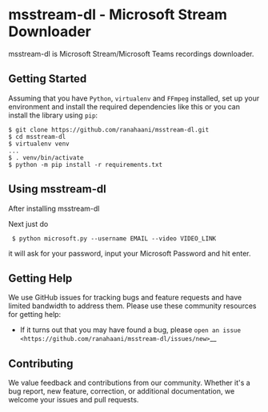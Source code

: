
msstream-dl - Microsoft Stream Downloader 
====================================


msstream-dl is Microsoft Stream/Microsoft Teams recordings
downloader. 



Getting Started
---------------
Assuming that you have ``Python``, ``virtualenv`` and ``FFmpeg`` installed, set up your environment and install the required dependencies like this or you can install the library using ``pip``:

    $ git clone https://github.com/ranahaani/msstream-dl.git
    $ cd msstream-dl
    $ virtualenv venv
    ...
    $ . venv/bin/activate
    $ python -m pip install -r requirements.txt


Using msstream-dl
---------------

After installing msstream-dl 

Next just do

     $ python microsoft.py --username EMAIL --video VIDEO_LINK 

it will ask for your password, input your Microsoft Password and hit enter.


Getting Help
------------

We use GitHub issues for tracking bugs and feature requests and have limited
bandwidth to address them. Please use these community resources for getting
help:

* If it turns out that you may have found a bug, please `open an issue <https://github.com/ranahaani/msstream-dl/issues/new>`__


Contributing
------------

We value feedback and contributions from our community. Whether it's a bug report, new feature, correction, or additional documentation, we welcome your issues and pull requests.
